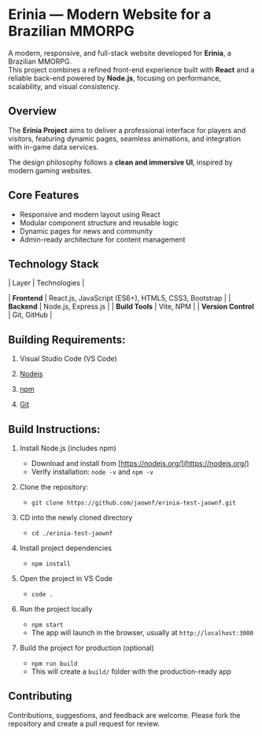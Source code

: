 # Erinia — Modern Website for a Brazilian MMORPG

A modern, responsive, and full-stack website developed for **Erinia**, a Brazilian MMORPG.  
This project combines a refined front-end experience built with **React** and a reliable back-end powered by **Node.js**, focusing on performance, scalability, and visual consistency.


## Overview

The **Erinia Project** aims to deliver a professional interface for players and visitors, featuring dynamic pages, seamless animations, and integration with in-game data services.

The design philosophy follows a **clean and immersive UI**, inspired by modern gaming websites.


## Core Features

- Responsive and modern layout using React  
- Modular component structure and reusable logic  
- Dynamic pages for news and community
- Admin-ready architecture for content management  


## **Technology Stack**

| Layer | Technologies |

| **Frontend** | React.js, JavaScript (ES6+), HTML5, CSS3, Bootstrap |
| **Backend** | Node.js, Express.js |
| **Build Tools** | Vite, NPM |
| **Version Control** | Git, GitHub |


## **Building Requirements:**

1. Visual Studio Code (VS Code)

2. [Nodejs](https://nodejs.org/)

3. [npm](https://www.npmjs.com/)

4. [Git](https://git-scm.com/)


## **Build Instructions:**

1. Install Node.js (includes npm)
   - Download and install from [https://nodejs.org/](https://nodejs.org/)
   - Verify installation: `node -v` and `npm -v`

2. Clone the repository:
   - `git clone https://github.com/jaownf/erinia-test-jaownf.git`

3. CD into the newly cloned directory
   - `cd ./erinia-test-jaownf`

4. Install project dependencies
   - `npm install`

5. Open the project in VS Code
   - `code .`

6. Run the project locally
   - `npm start`
   - The app will launch in the browser, usually at `http://localhost:3000`

7. Build the project for production (optional)
   - `npm run build`
   - This will create a `build/` folder with the production-ready app
  
## **Contributing**

Contributions, suggestions, and feedback are welcome. Please fork the repository and create a pull request for review.
